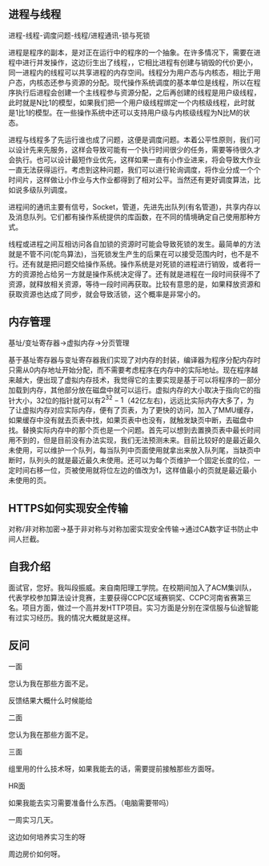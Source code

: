 ## 进程与线程

进程-线程-调度问题-线程/进程通讯-锁与死锁

进程是程序的副本，是对正在运行中的程序的一个抽象。在许多情况下，需要在进程中进行并发操作，这边衍生出了线程，，它相比进程有创建与销毁的代价更小，同一进程内的线程可以共享进程的内存空间。线程分为用户态与内核态，相比于用户态，内核态还参与资源的分配。现代操作系统调度的基本单位是线程，所以在程序执行后进程会创建一个主线程参与资源分配，之后再创建的线程是用户级线程，此时就是N比1的模型，如果我们把一个用户级线程绑定一个内核级线程，此时就是1比1的模型。在一些操作系统中还可以支持用户级与内核级线程为N比M的状态。

 进程与线程多了先运行谁也成了问题，这便是调度问题。本着公平性原则，我们可以设计先来先服务，这样会导致可能有一个执行时间很少的任务，需要等待很久才会执行。也可以设计最短作业优先，这样如果一直有小作业进来，将会导致大作业一直无法获得运行。考虑到这种问题，我们可以进行轮询调度，将作业分成一个个时间片，这样做让小作业与大作业都得到了相对公平。当然还有更好调度算法，比如说多级队列调度。

进程间的通讯主要有信号，Socket，管道，先进先出队列(有名管道)，共享内存以及消息队列。它们都有操作系统提供的库函数，在不同的情境确定自己使用那种方式。

线程或进程之间互相访问各自加锁的资源时可能会导致死锁的发生。最简单的方法就是不管不问(鸵鸟算法)，当死锁发生产生的后果在可以接受范围内时，也不是不行。还有就是把问题交给操作系统。操作系统是对死锁的进程进行销毁，或者将一方的资源抢占给另一方就是操作系统决定得了。还有就是进程在一段时间获得不了资源，就释放相关资源，等待一段时间再获取。比较有意思的是，如果释放资源和获取资源也达成了同步，就会导致活锁，这个概率是非常小的。

## 内存管理

基址/变址寄存器->虚拟内存->分页管理

基于基址寄存器与变址寄存器我们实现了对内存的封装，编译器为程序分配内存时只需从0内存地址开始分配，而不需要考虑程序在内存中的实际地址。现在程序越来越大，便出现了虚拟内存技术，我觉得它的主要实现是基于可以将程序的一部分加载到内存，其他部分放在磁盘中就可以运行。虚拟内存的大小取决于指向它的指针大小，32位的指针就可以有$2^{32}-1$（42亿左右)，远远比实际内存大多了，为了让虚拟内存对应实际内存，便有了页表，为了更快的访问，加入了MMU缓存，如果缓存中没有就去页表中找，如果页表中也没有，就触发缺页中断，去磁盘中找。替换实际内存中的那个页也是一个问题。首先可以想到去置换页表中最长时间用不到的，但是目前没有办法实现，我们无法预测未来。目前比较好的是最近最久未使用，可以维护一个队列，每当队列中页面使用就拿出来放入队列尾，当缺页中断时，队列头的就是最近最久未使用。还可以为每个页维护一个固定长度的位，一定时间右移一位，页被使用就将位左边的值改为1，这样值最小的页就是最近最小未使用的页。

## HTTPS如何实现安全传输

对称/非对称加密->基于非对称与对称加密实现安全传输->通过CA数字证书防止中间人拦截。

## 自我介绍

面试官，您好。我叫段振威。来自南阳理工学院。在校期间加入了ACM集训队，代表学校参加算法设计竞赛，主要获得CCPC区域赛铜奖、CCPC河南省赛第三名。项目方面，做过一个高并发HTTP项目。实习方面是分别在深信服与仙途智能有过实习经历。我的情况大概就是这样。

## 反问

一面

您认为我在那些方面不足。

反馈结果大概什么时候能给

二面

您认为我在那些方面不足。

三面

组里用的什么技术呀，如果我能去的话，需要提前接触那些方面呀。

HR面

如果我能去实习需要准备什么东西。（电脑需要带吗）

一周实习几天。

这边如何培养实习生的呀

周边房价如何呀。
